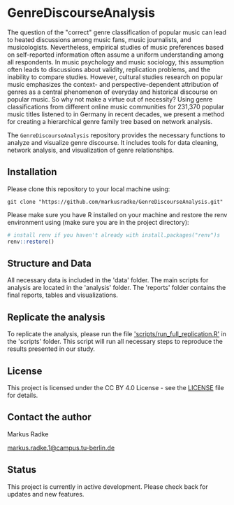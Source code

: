 
# GenreDiscourseAnalysis

<!-- badges: start -->
<!-- badges: end -->

The question of the "correct" genre classification of popular music can lead to heated discussions among music fans, music journalists, and musicologists. Nevertheless, empirical studies of music preferences based on self-reported information often assume a uniform understanding among all respondents. In music psychology and music sociology, this assumption often leads to discussions about validity, replication problems, and the inability to compare studies. However, cultural studies research on popular music emphasizes the context- and perspective-dependent attribution of genres as a central phenomenon of everyday and historical discourse on popular music. So why not make a virtue out of necessity? Using genre classifications from different online music communities for 231,370 popular music titles listened to in Germany in recent decades, we present a method for creating a hierarchical genre family tree based on network analysis. 

The `GenreDiscourseAnalysis` repository provides the necessary functions to analyze and visualize genre discourse. It includes tools for data cleaning, network analysis, and visualization of genre relationships.

## Installation

Please clone this repository to your local machine using:
```
git clone "https://github.com/markusradke/GenreDiscourseAnalysis.git"
```
Please make sure you have R installed on your machine and restore the renv environment using (make sure you are in the project directory):
```R
# install renv if you haven't already with install.packages("renv")s
renv::restore()
```

## Structure and Data
All necessary data is included in the 'data' folder. The main scripts for analysis are located in the 'analysis' folder. The 'reports' folder contains the final reports, tables and visualizations.

## Replicate the analysis

To replicate the analysis, please run the file ['scripts/run_full_replication.R'](scripts/run_full_replication.R) in the 'scripts' folder. This script will run all necessary steps to reproduce the results presented in our study.

## License
This project is licensed under the CC BY 4.0 License - see the [LICENSE](LICENSE) file for details.

## Contact the author
Markus Radke

[markus.radke.1@campus.tu-berlin.de](mailto::markus.radke.1@campus.tu-berlin.de)

## Status
This project is currently in active development. Please check back for updates and new features.